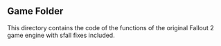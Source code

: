 ## Game Folder
This directory contains the code of the functions of the original Fallout 2 game engine with sfall fixes included.
